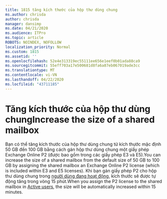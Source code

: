 ```yaml
---
title: 1815 tăng kích thước của hộp thư dùng chung
ms.author: chrisda
author: chrisda
manager: dansimp
ms.date: 04/21/2020
ms.audience: ITPro
ms.topic: article
ROBOTS: NOINDEX, NOFOLLOW
localization_priority: Normal
ms.custom: 1815
ms.assetid: ''
ms.openlocfilehash: 52e4e313319ec55111ee656e1eef0b01ada88ca9
ms.sourcegitcommit: 55eff703a17e500681d8fa6a87eb067019ade3cc
ms.translationtype: MT
ms.contentlocale: vi-VN
ms.lasthandoff: 04/22/2020
ms.locfileid: "43711185"
---
```

# <a name="increase-the-size-of-a-shared-mailbox"></a><span data-ttu-id="1e12e-102">Tăng kích thước của hộp thư dùng chung</span><span class="sxs-lookup"><span data-stu-id="1e12e-102">Increase the size of a shared mailbox</span></span>

<span data-ttu-id="1e12e-103">Bạn có thể tăng kích thước của hộp thư dùng chung từ kích thước mặc định 50 GB đến 100 GB bằng cách gán hộp thư dùng chung một giấy phép Exchange Online P2 (được bao gồm trong các giấy phép E3 và E5).</span><span class="sxs-lookup"><span data-stu-id="1e12e-103">You can increase the size of a shared mailbox from the default size of 50 GB to 100 GB by assigning the shared mailbox an Exchange Online P2 license (which is included within E3 and E5 licenses).</span></span> <span data-ttu-id="1e12e-104">Khi bạn gán giấy phép P2 cho hộp thư dùng chung trong [người dùng đang hoạt động](https://portal.office.com/adminportal/home), kích thước sẽ được tự động tăng trong vòng 15 phút.</span><span class="sxs-lookup"><span data-stu-id="1e12e-104">When you assign the P2 license to the shared mailbox in [Active users](https://portal.office.com/adminportal/home), the size will be automatically increased within 15 minutes.</span></span>

